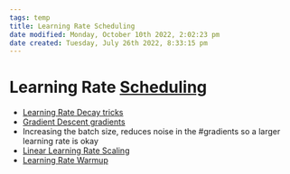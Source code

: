 ```yaml
---
tags: temp
title: Learning Rate Scheduling
date modified: Monday, October 10th 2022, 2:02:23 pm
date created: Tuesday, July 26th 2022, 8:33:15 pm
---
```


# Learning Rate [Scheduling](Scheduling.md)
- [Learning Rate Decay tricks](Learning%20Rate%20Decay%20tricks.md)
- [Gradient Descent gradients](Gradient%20Descent%20gradients.md)
- Increasing the batch size, reduces noise in the #gradients so a larger learning rate is okay
- [Linear Learning Rate Scaling](Linear%20Learning%20Rate%20Scaling.md)
- [Learning Rate Warmup](Learning%20Rate%20Warmup.md)

